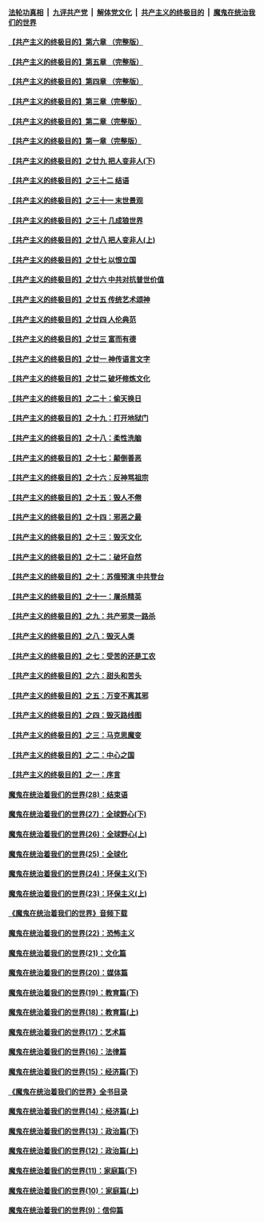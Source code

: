 

####  [法轮功真相](../../../../basic/blob/master/README.md?t=04030501) &nbsp;|&nbsp; [九评共产党](../../../../9ping.md/blob/master/README.md?t=04030501) &nbsp;|&nbsp; [解体党文化](../../../../jtdwh.md/blob/master/README.md?t=04030501)  &nbsp;|&nbsp; [共产主义的终极目的](../../../../gczydzjmd.md/blob/master/README.md?t=04030501) &nbsp;|&nbsp; [魔鬼在统治我们的世界](../../../../mgztzwmdsj.md/blob/master/README.md?t=04030501) 

#### [【共产主义的终极目的】第六章 （完整版）](../pages/nsc422/n11428913.md?t=04030501) 

#### [【共产主义的终极目的】第五章 （完整版）](../pages/nsc422/n11428912.md?t=04030501) 

#### [【共产主义的终极目的】第四章 （完整版）](../pages/nsc422/n11428907.md?t=04030501) 

#### [【共产主义的终极目的】第三章（完整版）](../pages/nsc422/n11428848.md?t=04030501) 

#### [【共产主义的终极目的】第二章（完整版）](../pages/nsc422/n11428831.md?t=04030501) 

#### [【共产主义的终极目的】第一章（完整版）](../pages/nsc422/n11417651.md?t=04030501) 

#### [【共产主义的终极目的】之廿九 把人变非人(下)](../pages/nsc422/n11344140.md?t=04030501) 

#### [【共产主义的终极目的】之三十二 结语](../pages/nsc422/n11360535.md?t=04030501) 

#### [【共产主义的终极目的】之三十一 末世景观](../pages/nsc422/n11351129.md?t=04030501) 

#### [【共产主义的终极目的】之三十 几成狼世界](../pages/nsc422/n11348280.md?t=04030501) 

#### [【共产主义的终极目的】之廿八 把人变非人(上)](../pages/nsc422/n11340492.md?t=04030501) 

#### [【共产主义的终极目的】之廿七 以恨立国](../pages/nsc422/n11336944.md?t=04030501) 

#### [【共产主义的终极目的】之廿六 中共对抗普世价值](../pages/nsc422/n11324785.md?t=04030501) 

#### [【共产主义的终极目的】之廿五 传统艺术颂神](../pages/nsc422/n11296396.md?t=04030501) 

#### [【共产主义的终极目的】之廿四 人伦典范](../pages/nsc422/n11296397.md?t=04030501) 

#### [【共产主义的终极目的】之廿三 富而有德](../pages/nsc422/n11283598.md?t=04030501) 

#### [【共产主义的终极目的】之廿一 神传语言文字](../pages/nsc422/n11263265.md?t=04030501) 

#### [【共产主义的终极目的】之廿二 破坏修炼文化](../pages/nsc422/n11245728.md?t=04030501) 

#### [【共产主义的终极目的】之二十：偷天换日](../pages/nsc422/n11238846.md?t=04030501) 

#### [【共产主义的终极目的】之十九：打开地狱门](../pages/nsc422/n11206376.md?t=04030501) 

#### [【共产主义的终极目的】之十八：柔性洗脑](../pages/nsc422/n11199994.md?t=04030501) 

#### [【共产主义的终极目的】之十七：颠倒善恶](../pages/nsc422/n11179782.md?t=04030501) 

#### [【共产主义的终极目的】之十六：反神骂祖宗](../pages/nsc422/n11166798.md?t=04030501) 

#### [【共产主义的终极目的】之十五：毁人不倦](../pages/nsc422/n11166792.md?t=04030501) 

#### [【共产主义的终极目的】之十四：邪恶之最](../pages/nsc422/n11150249.md?t=04030501) 

#### [【共产主义的终极目的】之十三：毁灭文化](../pages/nsc422/n11135227.md?t=04030501) 

#### [【共产主义的终极目的】之十二：破坏自然](../pages/nsc422/n11135214.md?t=04030501) 

#### [【共产主义的终极目的】之十：苏俄预演 中共登台](../pages/nsc422/n11118424.md?t=04030501) 

#### [【共产主义的终极目的】之十一：屠杀精英](../pages/nsc422/n11118442.md?t=04030501) 

#### [【共产主义的终极目的】之九：共产邪灵一路杀](../pages/nsc422/n11114139.md?t=04030501) 

#### [【共产主义的终极目的】之八：毁灭人类](../pages/nsc422/n11108503.md?t=04030501) 

#### [【共产主义的终极目的】之七：受苦的还是工农](../pages/nsc422/n11101809.md?t=04030501) 

#### [【共产主义的终极目的】之六：甜头和苦头](../pages/nsc422/n11096971.md?t=04030501) 

#### [【共产主义的终极目的】之五：万变不离其邪](../pages/nsc422/n11091285.md?t=04030501) 

#### [【共产主义的终极目的】之四：毁灭路线图](../pages/nsc422/n11086284.md?t=04030501) 

#### [【共产主义的终极目的】之三：马克思魔变](../pages/nsc422/n11061941.md?t=04030501) 

#### [【共产主义的终极目的】之二：中心之国](../pages/nsc422/n11047728.md?t=04030501) 

#### [【共产主义的终极目的】之一：序言](../pages/nsc422/n11086077.md?t=04030501) 

#### [魔鬼在统治着我们的世界(28)：结束语](../pages/nsc422/n10936246.md?t=04030501) 

#### [魔鬼在统治着我们的世界(27)：全球野心(下)](../pages/nsc422/n10928319.md?t=04030501) 

#### [魔鬼在统治着我们的世界(26)：全球野心(上)](../pages/nsc422/n10900318.md?t=04030501) 

#### [魔鬼在统治着我们的世界(25)：全球化](../pages/nsc422/n10788205.md?t=04030501) 

#### [魔鬼在统治着我们的世界(24)：环保主义(下)](../pages/nsc422/n10695307.md?t=04030501) 

#### [魔鬼在统治着我们的世界(23)：环保主义(上)](../pages/nsc422/n10688613.md?t=04030501) 

#### [《魔鬼在统治着我们的世界》音频下载](../pages/nsc422/n10635553.md?t=04030501) 

#### [魔鬼在统治着我们的世界(22)：恐怖主义](../pages/nsc422/n10614727.md?t=04030501) 

#### [魔鬼在统治着我们的世界(21)：文化篇](../pages/nsc422/n10597706.md?t=04030501) 

#### [魔鬼在统治着我们的世界(20)：媒体篇](../pages/nsc422/n10586579.md?t=04030501) 

#### [魔鬼在统治着我们的世界(19)：教育篇(下)](../pages/nsc422/n10564808.md?t=04030501) 

#### [魔鬼在统治着我们的世界(18)：教育篇(上)](../pages/nsc422/n10526970.md?t=04030501) 

#### [魔鬼在统治着我们的世界(17)：艺术篇](../pages/nsc422/n10499093.md?t=04030501) 

#### [魔鬼在统治着我们的世界(16)：法律篇](../pages/nsc422/n10485969.md?t=04030501) 

#### [魔鬼在统治着我们的世界(15)：经济篇(下)](../pages/nsc422/n10469975.md?t=04030501) 

#### [《魔鬼在统治着我们的世界》全书目录](../pages/nsc422/n10464261.md?t=04030501) 

#### [魔鬼在统治着我们的世界(14)：经济篇(上)](../pages/nsc422/n10457370.md?t=04030501) 

#### [魔鬼在统治着我们的世界(13)：政治篇(下)](../pages/nsc422/n10448270.md?t=04030501) 

#### [魔鬼在统治着我们的世界(12)：政治篇(上)](../pages/nsc422/n10444576.md?t=04030501) 

#### [魔鬼在统治着我们的世界(11)：家庭篇(下)](../pages/nsc422/n10440961.md?t=04030501) 

#### [魔鬼在统治着我们的世界(10)：家庭篇(上)](../pages/nsc422/n10435448.md?t=04030501) 

#### [魔鬼在统治着我们的世界(9)：信仰篇](../pages/nsc422/n10432159.md?t=04030501) 

